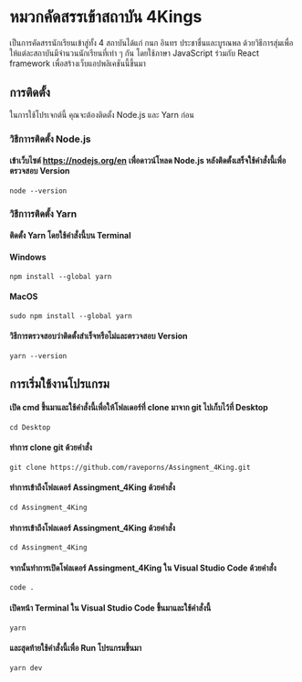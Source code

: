 # หมวกคัดสรรเข้าสถาบัน 4Kings 

เป็นการคัดสรรนักเรียนเข้าสู่ทั้ง 4 สถาบันได้แก่ กนก อินทร ประชาชื่นและบูรณพล ด้วยวิธีการสุ่มเพื่อให้แต่ละสถาบันมีจำนวนนักเรียนที่เท่า ๆ กัน โดยใช้ภาษา JavaScript ร่วมกับ React framework เพื่อสร้างเว็บแอปพลิเคชันนี้ขึ้นมา

## การติดตั้ง

ในการใช้โปรเจกต์นี้ คุณจะต้องติดตั้ง Node.js และ Yarn ก่อน

### วิธีกาารติดตั้ง Node.js
#### เข้าเว็บไซต์ https://nodejs.org/en เพื่อดาวน์โหลด Node.js หลังติดตั้งเสร็จใช้คำสั่งนี้เพื่อตรวจสอบ Version

```
node --version
```

### วิธีกาารติดตั้ง Yarn
#### ติดตั้ง Yarn โดยใช้คำสั่งนี้บน Terminal
#### Windows
```
npm install --global yarn
```
#### MacOS
```
sudo npm install --global yarn
```
#### วิธีการตรวจสอบว่าติดตั้งสำเร็จหรือไม่และตรวจสอบ Version 
```
yarn --version
```

## การเริ่มใช้งานโปรแกรม
#### เปิด cmd ขึ้นมาและใช้คำสั่งนี้เพื่อให้โฟลเดอร์ที่ clone มาจาก git ไปเก็บไว้ที่ Desktop
```
cd Desktop
```
#### ทำการ clone git ด้วยคำสั่ง
```
git clone https://github.com/raveporns/Assingment_4King.git
```
#### ทำการเข้าถึงโฟลเดอร์ Assingment_4King ด้วยคำสั่ง
```
cd Assingment_4King
```

#### ทำการเข้าถึงโฟลเดอร์ Assingment_4King ด้วยคำสั่ง
```
cd Assingment_4King
```
#### จากนั้นทำการเปิดโฟลเดอร์ Assingment_4King ใน Visual Studio Code ด้วยคำสั่ง
```
code .
```
#### เปิดหน้า Terminal ใน Visual Studio Code ขึ้นมาและใช้คำสั่งนี้
```
yarn
```
#### และสุดท้ายใช้คำสั่งนี้เพื่อ Run โปรแกรมขึ้นมา
```
yarn dev
```
